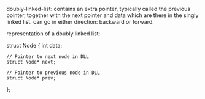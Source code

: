 doubly-linked-list:
contains an extra pointer, typically called the previous pointer, together with the next pointer and data which are there in the singly linked list.
can go in either direction: backward or forward.

representation of a doubly linked list:

struct Node {
    int data;
   
    // Pointer to next node in DLL
    struct Node* next;
   
    // Pointer to previous node in DLL
    struct Node* prev;
};
